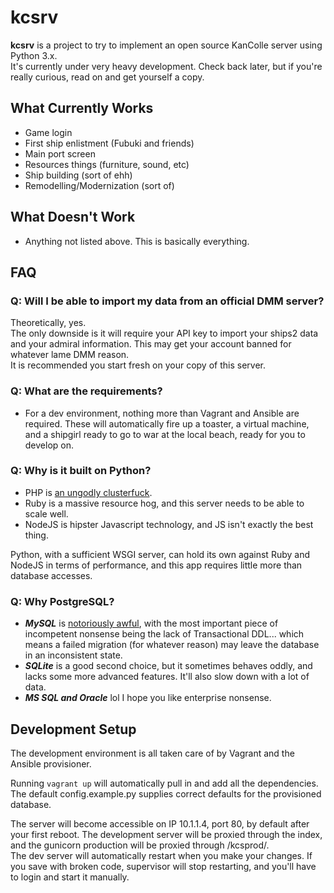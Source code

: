 kcsrv
=====
**kcsrv** is a project to try to implement an open source KanColle server using Python 3.x.  
It's currently under very heavy development. Check back later, but if you're really curious, read on and get yourself a copy.

What Currently Works
--------------------
- Game login
- First ship enlistment (Fubuki and friends)
- Main port screen
- Resources things (furniture, sound, etc)
- Ship building (sort of ehh)
- Remodelling/Modernization (sort of)

What Doesn't Work
--------------------
- Anything not listed above. This is basically everything.

FAQ
---
### Q: Will I be able to import my data from an official DMM server?
Theoretically, yes.   
The only downside is it will require your API key to import your ships2 data and your admiral information. This may get your account banned for whatever lame DMM reason.  
It is recommended you start fresh on your copy of this server. 

### Q: What are the requirements?
- For a dev environment, nothing more than Vagrant and Ansible are required. These will automatically fire up a toaster, a virtual machine, and a shipgirl ready to go to war at the local beach, ready for you to develop on.


### Q: Why is it built on Python?
* PHP is [an ungodly clusterfuck](http://eev.ee/blog/2012/04/09/php-a-fractal-of-bad-design).
* Ruby is a massive resource hog, and this server needs to be able to scale well.  
* NodeJS is hipster Javascript technology, and JS isn't exactly the best thing.

Python, with a sufficient WSGI server, can hold its own against Ruby and NodeJS in terms of performance, and this app requires little more than database accesses.

### Q: Why PostgreSQL?
* ***MySQL*** is [notoriously awful](http://grimoire.ca/mysql/choose-something-else), with the most important piece of incompetent nonsense being the lack of Transactional DDL... which means a failed migration (for whatever reason) may leave the database in an inconsistent state.
* ***SQLite*** is a good second choice, but it sometimes behaves oddly, and lacks some more advanced features. It'll also slow down with a lot of data.
* ***MS SQL and Oracle*** lol I hope you like enterprise nonsense.

Development Setup
---

The development environment is all taken care of by Vagrant and the Ansible provisioner.

Running `vagrant up` will automatically pull in and add all the dependencies. The default config.example.py supplies correct defaults for the provisioned database.  

The server will become accessible on IP 10.1.1.4, port 80, by default after your first reboot. The development server will be proxied through the index, and the gunicorn production will be proxied through /kcsprod/.  
The dev server will automatically restart when you make your changes. If you save with broken code, supervisor will stop restarting, and you'll have to login and start it manually.



